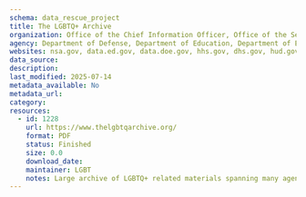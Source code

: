 ```yaml
---
schema: data_rescue_project 
title: The LGBTQ+ Archive
organization: Office of the Chief Information Officer, Office of the Secretary, National Security Agency, Office of Chief Information Officer, US Department of Energy - Office of the CIO, Headquarters, Web Master Public Affair, Office of Communications, Office of Information and Technology - IT Operations and Services (ITOPS), Environmental Protection Agency, Office of Public Affairs (OPA), National Science Foundation, Network Operations Branch, SSA/OSOHE/Division of Network Engineering, M/CIO Development Information Solution (DIS), U.S. Department of Agriculture
agency: Department of Defense, Department of Education, Department of Energy, Department of Commerce, Department of Homeland Security, Department of Housing and Urban Development, Department of Commerce, Department of the Interior, Department of Veterans Affairs, Environmental Protection Agency, Federal Trade Commission, National Science Foundation, Securities and Exchange Commission, Social Security Administration, U.S. Agency for International Development, U.S. Department of Agriculture
websites: nsa.gov, data.ed.gov, data.doe.gov, hhs.gov, dhs.gov, hud.gov, dol.gov, doi.gov, va.gov, epa.gov, ftc.gov, nsf.gov, sec.gov, ssa.gov, usaid.gov, usda.gov
data_source: 
description: 
last_modified: 2025-07-14
metadata_available: No
metadata_url: 
category:
resources:
  - id: 1228
    url: https://www.thelgbtqarchive.org/
    format: PDF
    status: Finished
    size: 0.0
    download_date: 
    maintainer: LGBT
    notes: Large archive of LGBTQ+ related materials spanning many agencies. Mostly reports and fact-sheets (some data heavy).
---
```

